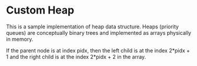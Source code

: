 <h1 class="code-line" data-line-start=1 data-line-end=2 ><a id="Custom_Heap_1"></a>Custom Heap</h1>
<p class="has-line-data" data-line-start="3" data-line-end="4">This is a sample implementation of heap data structure. Heaps (priority queues) are conceptually binary trees and implemented as arrays physically in memory.</p>
<p class="has-line-data" data-line-start="5" data-line-end="6">If the parent node is at index pidx, then the left child is at the index 2*pidx + 1 and the right child is at the index 2*pidx + 2 in the array.</p>